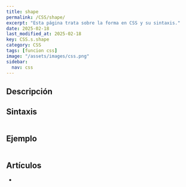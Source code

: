 ```yaml
---
title: shape
permalink: /CSS/shape/
excerpt: "Esta página trata sobre la forma en CSS y su sintaxis."
date: 2025-02-18
last_modified_at: 2025-02-18
key: CSS.s.shape
category: CSS
tags: [funcion css]
image: "/assets/images/css.png"
sidebar:
  nav: css
---
```


## Descripción


## Sintaxis


```css

```


## Ejemplo


```css

```


## Artículos

- 

